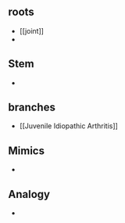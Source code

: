 ## roots
- [[joint]]
- 

## Stem
- 

## branches
- [[Juvenile Idiopathic Arthritis]] 

## Mimics
- 

## Analogy
- 